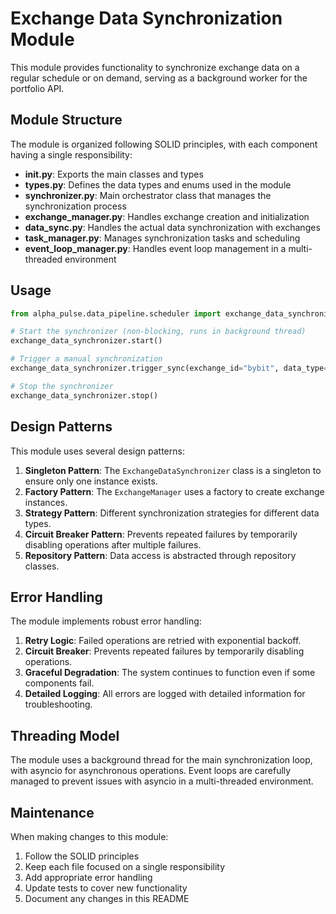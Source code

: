 # Exchange Data Synchronization Module

This module provides functionality to synchronize exchange data on a regular schedule or on demand, serving as a background worker for the portfolio API.

## Module Structure

The module is organized following SOLID principles, with each component having a single responsibility:

- **__init__.py**: Exports the main classes and types
- **types.py**: Defines the data types and enums used in the module
- **synchronizer.py**: Main orchestrator class that manages the synchronization process
- **exchange_manager.py**: Handles exchange creation and initialization
- **data_sync.py**: Handles the actual data synchronization with exchanges
- **task_manager.py**: Manages synchronization tasks and scheduling
- **event_loop_manager.py**: Handles event loop management in a multi-threaded environment

## Usage

```python
from alpha_pulse.data_pipeline.scheduler import exchange_data_synchronizer, DataType

# Start the synchronizer (non-blocking, runs in background thread)
exchange_data_synchronizer.start()

# Trigger a manual synchronization
exchange_data_synchronizer.trigger_sync(exchange_id="bybit", data_type=DataType.ALL)

# Stop the synchronizer
exchange_data_synchronizer.stop()
```

## Design Patterns

This module uses several design patterns:

1. **Singleton Pattern**: The `ExchangeDataSynchronizer` class is a singleton to ensure only one instance exists.
2. **Factory Pattern**: The `ExchangeManager` uses a factory to create exchange instances.
3. **Strategy Pattern**: Different synchronization strategies for different data types.
4. **Circuit Breaker Pattern**: Prevents repeated failures by temporarily disabling operations after multiple failures.
5. **Repository Pattern**: Data access is abstracted through repository classes.

## Error Handling

The module implements robust error handling:

1. **Retry Logic**: Failed operations are retried with exponential backoff.
2. **Circuit Breaker**: Prevents repeated failures by temporarily disabling operations.
3. **Graceful Degradation**: The system continues to function even if some components fail.
4. **Detailed Logging**: All errors are logged with detailed information for troubleshooting.

## Threading Model

The module uses a background thread for the main synchronization loop, with asyncio for asynchronous operations. Event loops are carefully managed to prevent issues with asyncio in a multi-threaded environment.

## Maintenance

When making changes to this module:

1. Follow the SOLID principles
2. Keep each file focused on a single responsibility
3. Add appropriate error handling
4. Update tests to cover new functionality
5. Document any changes in this README